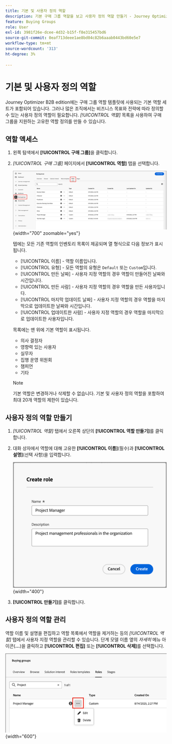 ```yaml
---
title: 기본 및 사용자 정의 역할
description: 기본 구매 그룹 역할을 보고 사용자 정의 역할 만들기 - Journey Optimizer B2B edition에서 비즈니스에 대한 역할 정의를 편집, 삭제 및 구성합니다.
feature: Buying Groups
role: User
exl-id: 3981f26e-dcee-4d32-b15f-f8e315457bd6
source-git-commit: 0eaf713deee1ae8bd04c82b6aaab0443bd60e5e7
workflow-type: tm+mt
source-wordcount: '313'
ht-degree: 3%

---
```


# 기본 및 사용자 정의 역할

Journey Optimizer B2B edition에는 구매 그룹 역할 템플릿에 사용되는 기본 역할 세트가 포함되어 있습니다. 그러나 많은 조직에서는 비즈니스 목표와 전략에 따라 정의할 수 있는 사용자 정의 역할이 필요합니다. _[!UICONTROL 역할]_ 목록을 사용하여 구매 그룹을 지원하는 고유한 역할 정의를 만들 수 있습니다.

## 역할 액세스

1. 왼쪽 탐색에서 **[!UICONTROL 구매 그룹]**&#x200B;을 클릭합니다.

1. _[!UICONTROL 구매 그룹]_ 페이지에서 **[!UICONTROL 역할]** 탭을 선택합니다.

   ![역할 탭](./assets/roles-tab.png){width="700" zoomable="yes"}

   탭에는 모든 기존 역할의 인벤토리 목록이 제공되며 열 형식으로 다음 정보가 표시됩니다.

   * [!UICONTROL 이름] - 역할 이름입니다.
   * [!UICONTROL 유형] - 모든 역할의 유형은 `Default` 또는 `Custom`입니다.
   * [!UICONTROL 만든 날짜] - 사용자 지정 역할의 경우 역할이 만들어진 날짜와 시간입니다.
   * [!UICONTROL 만든 사람] - 사용자 지정 역할의 경우 역할을 만든 사용자입니다.
   * [!UICONTROL 마지막 업데이트 날짜] - 사용자 지정 역할의 경우 역할을 마지막으로 업데이트한 날짜와 시간입니다.
   * [!UICONTROL 업데이트한 사람] - 사용자 지정 역할의 경우 역할을 마지막으로 업데이트한 사용자입니다.

   목록에는 맨 위에 기본 역할이 표시됩니다.

   * 의사 결정자
   * 영향력 있는 사용자
   * 실무자
   * 집행 운영 위원회
   * 챔피언
   * 기타

   >[!NOTE]
   >
   >기본 역할은 변경하거나 삭제할 수 없습니다. 기본 및 사용자 정의 역할을 포함하여 최대 20개 역할의 제한이 있습니다.

## 사용자 정의 역할 만들기

1. _[!UICONTROL 역할]_ 탭에서 오른쪽 상단의 **[!UICONTROL 역할 만들기]**&#x200B;를 클릭합니다.

1. 대화 상자에서 역할에 대해 고유한 **[!UICONTROL 이름]**(필수)과 **[!UICONTROL 설명]**(선택 사항)을 입력합니다.

   ![역할 만들기 대화 상자](./assets/roles-create-dialog.png){width="400"}

1. **[!UICONTROL 만들기]**&#x200B;를 클릭합니다.

## 사용자 정의 역할 관리

역할 이름 및 설명을 편집하고 역할 목록에서 역할을 제거하는 등의 _[!UICONTROL 역할]_ 탭에서 사용자 지정 역할을 관리할 수 있습니다. 단계 모델 이름 옆의 _자세히_ 메뉴 아이콘(**...**)을 클릭하고 **[!UICONTROL 편집]** 또는 **[!UICONTROL 삭제]**&#x200B;를 선택합니다.

![사용자 지정 역할 편집 또는 삭제](./assets/roles-more-menu.png){width="600"}
